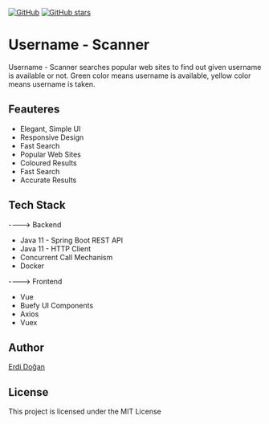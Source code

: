 [![GitHub](https://img.shields.io/github/license/erdidogan/username-scanner?color=orange)](https://github.com/erdidogan/username-scanner/blob/master/LICENSE)
[![GitHub stars](https://img.shields.io/github/stars/erdidogan/spring-dotenv?color=yellowgreen)](https://github.com/erdidogan/username-scanner/stargazers)
# Username - Scanner

Username - Scanner searches popular web sites to find out given username is available or not. 
Green color means username is available, yellow color means username is taken.

## Feauteres

* Elegant, Simple UI
* Responsive Design
* Fast Search
* Popular Web Sites
* Coloured Results
* Fast Search
* Accurate Results

## Tech Stack

----> Backend
* Java 11 - Spring Boot REST API
* Java 11 - HTTP Client
* Concurrent Call Mechanism
* Docker

----> Frontend
* Vue
* Buefy UI Components
* Axios
* Vuex

## Author

[Erdi Doğan](https://www.linkedin.com/in/doganerdi)


## License

This project is licensed under the MIT License 


